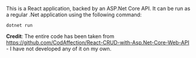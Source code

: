 This is a React application, backed by an ASP.Net Core API.
It can be run as a regular .Net application using the following command:

```
dotnet run
```

**Credit**: The entire code has been taken from
https://github.com/CodAffection/React-CRUD-with-Asp.Net-Core-Web-API -
I have not developed any of it on my own.